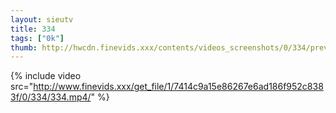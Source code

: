 ```yaml
--- 
layout: sieutv
title: 334
tags: ["0k"]
thumb: http://hwcdn.finevids.xxx/contents/videos_screenshots/0/334/preview.mp4.jpg
---
```

{% include video src="http://www.finevids.xxx/get_file/1/7414c9a15e86267e6ad186f952c8383f/0/334/334.mp4/" %} 
